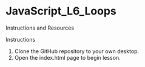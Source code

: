 # JavaScript_L6_Loops
Instructions and Resources


Instructions
1. Clone the GitHub repository to your own desktop. 
2. Open the index.html page to begin lesson.